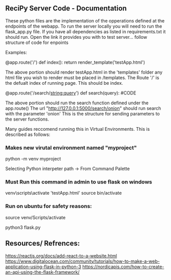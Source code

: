 ## ReciPy Server Code - Documentation

These python files are the implementation of the opperations defined at the endpoints of the webapp.
To run the server locally you will need to run the flask_app.py file. If you have all dependencies as
listed in requirements.txt it should run. Open the link it provides you with to test server... follow structure of
code for enpoints

Examples:

@app.route('/')
def index():
   return render_template('testApp.html')

The above portion should render testApp.html in the 'templates' folder
any html file you wish to render must be placed in /templates. The Route '/'
is the defualt index of running page. This should be index.

@app.route('/search/<string:query>')
def search(query):
  #CODE

The above portion should run the search function defined under the app.route()
The url "http://127.0.0.1:5000/search/onion" should run search with the parameter 'onion'
This is the structure for sending parameters to the server functions.

Many guides reccomend running this in Virtual Environments. This is described as follows:
### Makes new virutal environment named "myproject"  
python -m venv myproject

Selecting Python interpeter path -> From Command Palette

### Must Run this command in admin to use flask on windows
venv\scripts\activate 
'testApp.html' source bin/activate

### Run on ubuntu for safety reasons: 
source venv/Scripts/activate

python3 flask.py

## Resources/ Refrences:
https://reactjs.org/docs/add-react-to-a-website.html
https://www.digitalocean.com/community/tutorials/how-to-make-a-web-application-using-flask-in-python-3
https://nordicapis.com/how-to-create-an-api-using-the-flask-framework/


